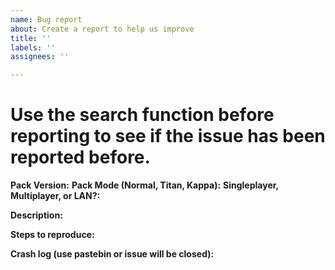 ```yaml
---
name: Bug report
about: Create a report to help us improve
title: ''
labels: ''
assignees: ''

---
```


# Use the search function before reporting to see if the issue has been reported before.
**Pack Version:**
**Pack Mode (Normal, Titan, Kappa):**
**Singleplayer, Multiplayer, or LAN?:**

**Description:**

**Steps to reproduce:**

**Crash log (use pastebin or issue will be closed):**
